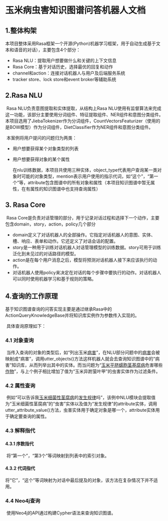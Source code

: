 # 玉米病虫害知识图谱问答机器人文档

## 1.整体构架

​		本项目整体采用Rasa框架一个开源(Python)机器学习框架，用于自动生成基于文本和语音的对话），主要包含4个部分：

- Rasa NLU：提取用户想要做什么和关键的上下文信息
- Rasa Core：基于对话历史，选择最优的回复和动作
- channel和action：连接对话机器人与用户及后端服务系统
- tracker store、lock store和event broker等辅助系统

## 2.Rasa NLU

​		Rasa NLU负责意图提取和实体提取，从结构上Rasa NLU使用有监督算法来完成这一功能，该部分主要使用分词组件、特征提取组件、NER组件和意图分类组件。本项目选用了JiebaTokenizer作为分词组件，CountVectorsFeaturizer（使用的是BOW模型）作为分词组件，DietClassifier作为NER组件和意图分类组件。

​	本案例将用户提问的问题归为两类：

- 用户想要获得某个对象类型的列表

- 用户想要获得对象的某个属性

	在nlu训练数据，本项目共使用三种实体，object_type代表用户查询某一类对象时可能的对象类型，mention表示用户使用的指示代词，如“这个”，“第一个”等，attribute包含图谱中的所有对象和属性（本项目知识图谱中暂无属性，在有属性的知识图谱中也支持查询属性）

## 3. Rasa Core

​		Rasa Core是负责对话管理的部分，用于记录对话过程和选择下一个动作，主要包含domain，story，action，policy几个部分

- domain定义了对话机器人的全部操作。它指定对话机器人的意图、实体、槽、响应、表单和动作。它还定义了对话会话的配置。
- story是一种用于训练对话机器人对话管理模型的训练数据。story可用于训练泛化到未见过的对话路径的模型。
- action是在每个用户消息之后，模型将预测对话机器人接下来应该执行的动作。
- 对话机器人使用policy来决定在对话的每个步骤中要执行的动作。对话机器人可以同时使用机器学习和基于规则的策略。

## 4.查询的工作原理

​		基于知识图谱查询的问答实现主要是通过继承Rasa中的ActionQueryKnowledgeBase并将知识库实例作为参数传入实现的。

​		具体查询原理如下：

### 4.1 对象查询

​		当传入查询的对象的类型后，如“列出玉米[病害](object_type)”，在NLU部分问题中的[病害](object_type)会被映射成“病害”，调用utter_objects()方法这样机器人就会去查询知识图谱中的“病害”知识库，从而列举出其中的实体。而当问题为“[玉米平脐蠕胞茎基腐病](disease)危害哪些[作物](object_type)”，与上个例子相比增加了值为“玉米异跗萤叶甲”的虫害实体作为过滤条件。

### 4.2 属性查询

​		例如“可以告诉我[玉米细菌性茎腐病](disease)的[发生规律](attribute)吗”，该例中NLU模块会提取值为“玉米细菌性茎腐病”的“虫害”实体以及值为“发生规律”的attribute实体，调用utter_attribute_value()方法，虫害实体用于确定对象是哪一个，attribute实体用于确定要查询的属性。

### 4.3 解释指代

#### 4.3.1 序数指代

​		将“第一个”，“第3个”等词映射到列表中的索引对象。

#### 4.3.2 代词指代

​		将“它”，“这个”等词映射为对话中最后提及的对象，该方法在复杂情况下并不适用。

### 4.4 Neo4j查询

​		使用Neo4j的API通过构建Cypher语法来查询知识图谱。



